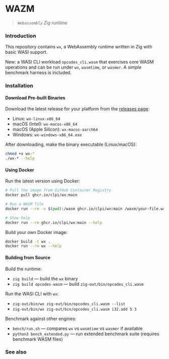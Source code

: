 # WAZM

> _`Webassembly` Zig runtime_

### Introduction

This repository contains `wx`, a WebAssembly runtime written in Zig with basic WASI support.

New: a WASI CLI workload `opcodes_cli.wasm` that exercises core WASM operations and can be run under `wx`, `wasmtime`, or `wasmer`. A simple benchmark harness is included.

### Installation

#### Download Pre-built Binaries

Download the latest release for your platform from the [releases page](https://github.com/clpi/wx/releases):

- Linux: `wx-linux-x86_64`
- macOS (Intel): `wx-macos-x86_64`
- macOS (Apple Silicon): `wx-macos-aarch64`
- Windows: `wx-windows-x86_64.exe`

After downloading, make the binary executable (Linux/macOS):
```bash
chmod +x wx-*
./wx-* --help
```

#### Using Docker

Run the latest version using Docker:

```bash
# Pull the image from GitHub Container Registry
docker pull ghcr.io/clpi/wx:main

# Run a WASM file
docker run --rm -v $(pwd):/wasm ghcr.io/clpi/wx:main /wasm/your-file.wasm

# Show help
docker run --rm ghcr.io/clpi/wx:main --help
```

Build your own Docker image:

```bash
docker build -t wx .
docker run --rm wx --help
```

#### Building from Source

Build the runtime:

- `zig build` — build the `wx` binary
- `zig build opcodes-wasm` — build `zig-out/bin/opcodes_cli.wasm`

Run the WASI CLI with `wx`:

- `zig-out/bin/wx zig-out/bin/opcodes_cli.wasm --list`
- `zig-out/bin/wx zig-out/bin/opcodes_cli.wasm i32.add 5 3`

Benchmark against other engines:

- `bench/run.sh` — compares `wx` vs `wasmtime` vs `wasmer` if available
- `python3 bench_extended.py` — run extended benchmark suite (requires benchmark WASM files)

### See also
